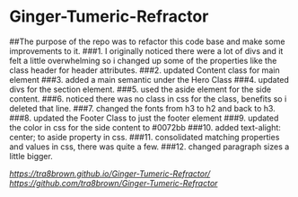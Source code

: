 # Ginger-Tumeric-Refractor
##The purpose of the repo was to refactor this code base and make some improvements to it.
###1. I originally noticed there were a lot of divs and it felt a little overwhelming so i changed up some of the properties like the class header for header attributes.
###2. updated Content class for main element 
###3. added a main semantic under the Hero Class
###4. updated divs for the section element.
###5. used the aside element for the side content.
###6. noticed there was no class in css for the class, benefits so i deleted that line.
###7. changed the fonts from h3 to h2 and back to h3.
###8. updated the Footer Class to just the footer element
###9. updated the color in css for the side content to #0072bb
###10. added text-alight: center; to aside property in css. 
###11. consolidated matching properties and values in css, there was quite a few. 
###12. changed paragraph sizes a little bigger.

_https://tra8brown.github.io/Ginger-Tumeric-Refractor/_
_https://github.com/tra8brown/Ginger-Tumeric-Refractor_